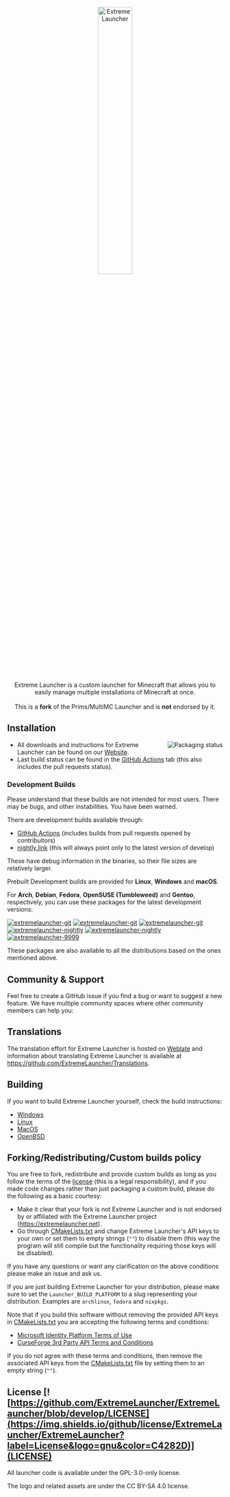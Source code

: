 <p align="center">
<picture>
  <source media="(prefers-color-scheme: dark)" srcset="/program_info/org.extremelauncher.ExtremeLauncher.logo-darkmode.svg">
  <source media="(prefers-color-scheme: light)" srcset="/program_info/org.extremelauncher.ExtremeLauncher.logo.svg">
  <img alt="Extreme Launcher" src="/program_info/org.extremelauncher.ExtremeLauncher.logo.svg" width="40%">
</picture>
</p>

<p align="center">
  Extreme Launcher is a custom launcher for Minecraft that allows you to easily manage multiple installations of Minecraft at once.<br />
  <br />This is a <b>fork</b> of the Prims/MultiMC Launcher and is <b>not</b> endorsed by it.
</p>

## Installation

<a href="https://repology.org/project/extremelauncher/versions">
    <img src="https://repology.org/badge/vertical-allrepos/extremelauncher.svg" alt="Packaging status" align="right">
</a>

- All downloads and instructions for Extreme Launcher can be found on our [Website](https://extremelauncher.org/download).
- Last build status can be found in the [GitHub Actions](https://github.com/ExtremeLauncher/ExtremeLauncher/actions) tab (this also includes the pull requests status).

### Development Builds

Please understand that these builds are not intended for most users. There may be bugs, and other instabilities. You have been warned.

There are development builds available through:

- [GitHub Actions](https://github.com/ExtremeLauncher/ExtremeLauncher/actions) (includes builds from pull requests opened by contribuitors)
- [nightly.link](https://nightly.link/ExtremeLauncher/ExtremeLauncher/workflows/trigger_builds/develop) (this will always point only to the latest version of develop)

These have debug information in the binaries, so their file sizes are relatively larger.

Prebuilt Development builds are provided for **Linux**, **Windows** and **macOS**.

For **Arch**, **Debian**, **Fedora**, **OpenSUSE (Tumbleweed)** and **Gentoo**, respectively, you can use these packages for the latest development versions:

[![extremelauncher-git](https://img.shields.io/badge/aur-extremelauncher--git-1793D1?label=AUR&logo=archlinux&logoColor=white)](https://aur.archlinux.org/packages/extremelauncher-git) [![extremelauncher-git](https://img.shields.io/badge/aur-extremelauncher--qt5--git-1793D1?label=AUR&logo=archlinux&logoColor=white)](https://aur.archlinux.org/packages/extremelauncher-qt5-git) [![extremelauncher-git](https://img.shields.io/badge/mpr-extremelauncher--git-A80030?label=MPR&logo=debian&logoColor=white)](https://mpr.makedeb.org/packages/extremelauncher-git)<br />[![extremelauncher-nightly](https://img.shields.io/badge/copr-extremelauncher--nightly-51A2DA?label=COPR&logo=fedora&logoColor=white)](https://copr.fedorainfracloud.org/coprs/g3tchoo/extremelauncher/) [![extremelauncher-nightly](https://img.shields.io/badge/OBS-extremelauncher--nightly-3AB6A9?logo=opensuse&logoColor=white)](https://build.opensuse.org/project/show/home:getchoo) [![extremelauncher-9999](https://img.shields.io/badge/gentoo-extremelauncher--9999-4D4270?label=Gentoo&logo=gentoo&logoColor=white)](https://packages.gentoo.org/packages/games-action/extremelauncher)

These packages are also available to all the distributions based on the ones mentioned above.

## Community & Support

Feel free to create a GitHub issue if you find a bug or want to suggest a new feature. We have multiple community spaces where other community members can help you:

## Translations

The translation effort for Extreme Launcher is hosted on [Weblate](https://hosted.weblate.org/projects/extremelauncher/launcher/) and information about translating Extreme Launcher is available at <https://github.com/ExtremeLauncher/Translations>.

## Building

If you want to build Extreme Launcher yourself, check the build instructions:

- [Windows](https://extremelauncher.net/wiki/development/build-instructions/windows/)
- [Linux](https://extremelauncher.net/wiki/development/build-instructions/linux/)
- [MacOS](https://extremelauncher.net/wiki/development/build-instructions/macos/)
- [OpenBSD](https://extremelauncher.net/wiki/development/build-instructions/openbsd/)

## Forking/Redistributing/Custom builds policy

You are free to fork, redistribute and provide custom builds as long as you follow the terms of the [license](LICENSE) (this is a legal responsibility), and if you made code changes rather than just packaging a custom build, please do the following as a basic courtesy:

- Make it clear that your fork is not Extreme Launcher and is not endorsed by or affiliated with the Extreme Launcher project (<https://extremelauncher.net>).
- Go through [CMakeLists.txt](CMakeLists.txt) and change Extreme Launcher's API keys to your own or set them to empty strings (`""`) to disable them (this way the program will still compile but the functionality requiring those keys will be disabled).

If you have any questions or want any clarification on the above conditions please make an issue and ask us.

If you are just building Extreme Launcher for your distribution, please make sure to set the `Launcher_BUILD_PLATFORM` to a slug representing your distribution. Examples are `archlinux`, `fedora` and `nixpkgs`.

Note that if you build this software without removing the provided API keys in [CMakeLists.txt](CMakeLists.txt) you are accepting the following terms and conditions:

- [Microsoft Identity Platform Terms of Use](https://docs.microsoft.com/en-us/legal/microsoft-identity-platform/terms-of-use)
- [CurseForge 3rd Party API Terms and Conditions](https://support.curseforge.com/en/support/solutions/articles/9000207405-curse-forge-3rd-party-api-terms-and-conditions)

If you do not agree with these terms and conditions, then remove the associated API keys from the [CMakeLists.txt](CMakeLists.txt) file by setting them to an empty string (`""`).

## License [![https://github.com/ExtremeLauncher/ExtremeLauncher/blob/develop/LICENSE](https://img.shields.io/github/license/ExtremeLauncher/ExtremeLauncher?label=License&logo=gnu&color=C4282D)](LICENSE)

All launcher code is available under the GPL-3.0-only license.

The logo and related assets are under the CC BY-SA 4.0 license.
